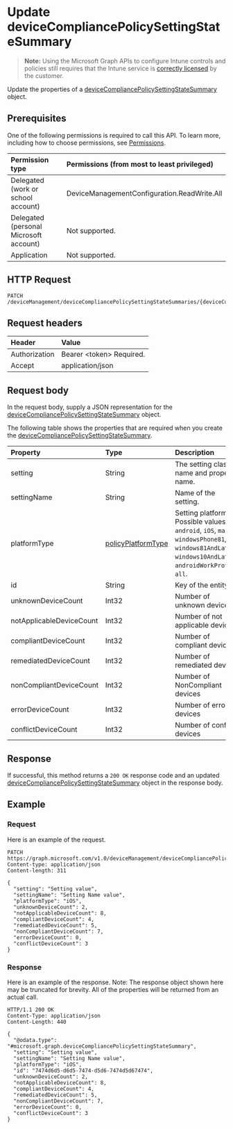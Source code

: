 ﻿# Update deviceCompliancePolicySettingStateSummary

> **Note:** Using the Microsoft Graph APIs to configure Intune controls and policies still requires that the Intune service is [correctly licensed](https://go.microsoft.com/fwlink/?linkid=839381) by the customer.

Update the properties of a [deviceCompliancePolicySettingStateSummary](../resources/intune_deviceconfig_devicecompliancepolicysettingstatesummary.md) object.
## Prerequisites
One of the following permissions is required to call this API. To learn more, including how to choose permissions, see [Permissions](../concepts/permissions_reference.md).

|Permission type|Permissions (from most to least privileged)|
|:---|:---|
|Delegated (work or school account)|DeviceManagementConfiguration.ReadWrite.All|
|Delegated (personal Microsoft account)|Not supported.|
|Application|Not supported.|

## HTTP Request
<!-- {
  "blockType": "ignored"
}
-->
``` http
PATCH /deviceManagement/deviceCompliancePolicySettingStateSummaries/{deviceCompliancePolicySettingStateSummaryId}
```

## Request headers
|Header|Value|
|:---|:---|
|Authorization|Bearer &lt;token&gt; Required.|
|Accept|application/json|

## Request body
In the request body, supply a JSON representation for the [deviceCompliancePolicySettingStateSummary](../resources/intune_deviceconfig_devicecompliancepolicysettingstatesummary.md) object.

The following table shows the properties that are required when you create the [deviceCompliancePolicySettingStateSummary](../resources/intune_deviceconfig_devicecompliancepolicysettingstatesummary.md).

|Property|Type|Description|
|:---|:---|:---|
|setting|String|The setting class name and property name.|
|settingName|String|Name of the setting.|
|platformType|[policyPlatformType](../resources/intune_deviceconfig_policyplatformtype.md)|Setting platform. Possible values are: `android`, `iOS`, `macOS`, `windowsPhone81`, `windows81AndLater`, `windows10AndLater`, `androidWorkProfile`, `all`.|
|id|String|Key of the entity.|
|unknownDeviceCount|Int32|Number of unknown devices|
|notApplicableDeviceCount|Int32|Number of not applicable devices|
|compliantDeviceCount|Int32|Number of compliant devices|
|remediatedDeviceCount|Int32|Number of remediated devices|
|nonCompliantDeviceCount|Int32|Number of NonCompliant devices|
|errorDeviceCount|Int32|Number of error devices|
|conflictDeviceCount|Int32|Number of conflict devices|



## Response
If successful, this method returns a `200 OK` response code and an updated [deviceCompliancePolicySettingStateSummary](../resources/intune_deviceconfig_devicecompliancepolicysettingstatesummary.md) object in the response body.

## Example
### Request
Here is an example of the request.
``` http
PATCH https://graph.microsoft.com/v1.0/deviceManagement/deviceCompliancePolicySettingStateSummaries/{deviceCompliancePolicySettingStateSummaryId}
Content-type: application/json
Content-length: 311

{
  "setting": "Setting value",
  "settingName": "Setting Name value",
  "platformType": "iOS",
  "unknownDeviceCount": 2,
  "notApplicableDeviceCount": 8,
  "compliantDeviceCount": 4,
  "remediatedDeviceCount": 5,
  "nonCompliantDeviceCount": 7,
  "errorDeviceCount": 0,
  "conflictDeviceCount": 3
}
```

### Response
Here is an example of the response. Note: The response object shown here may be truncated for brevity. All of the properties will be returned from an actual call.
``` http
HTTP/1.1 200 OK
Content-Type: application/json
Content-Length: 440

{
  "@odata.type": "#microsoft.graph.deviceCompliancePolicySettingStateSummary",
  "setting": "Setting value",
  "settingName": "Setting Name value",
  "platformType": "iOS",
  "id": "7474d6d5-d6d5-7474-d5d6-7474d5d67474",
  "unknownDeviceCount": 2,
  "notApplicableDeviceCount": 8,
  "compliantDeviceCount": 4,
  "remediatedDeviceCount": 5,
  "nonCompliantDeviceCount": 7,
  "errorDeviceCount": 0,
  "conflictDeviceCount": 3
}
```



